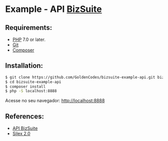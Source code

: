 # 
Example - API [BizSuite](http://www.bizsuite.com.br)  
==============================

Requirements:
-------
- [PHP](http://www.php.net/) 7.0 or later.
- [Git](https://git-scm.com/downloads)
- [Composer](https://getcomposer.org/)


Installation:
-------
```bash
$ git clone https://github.com/GoldenCodes/bizsuite-example-api.git bizsuite-example-api
$ cd bizsuite-example-api
$ composer install
$ php -S localhost:8888
```
Acesse no seu navegador: [http://localhost:8888](http://localhost:8888)

References: 
-------
- [API BizSuite](https://documenter.getpostman.com/view/2210616/bizsuite/713eGav)
- [Silex 2.0](https://silex.symfony.com/doc/2.0/)

